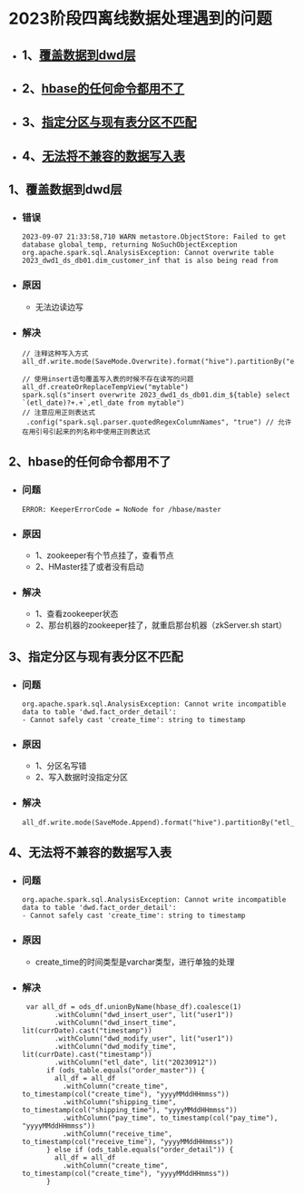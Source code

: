 # 2023阶段四离线数据处理遇到的问题

- ## 1、[覆盖数据到dwd层](#OverwriteDwd)

- ## 2、[hbase的任何命令都用不了](#KeeperErrorCode )

- ## 3、[指定分区与现有表分区不匹配](#SpecifiedPartitioning)

- ## 4、[无法将不兼容的数据写入表](#stringtotimestamp)





## 1、<a id="OverwriteDwd">覆盖数据到dwd层</a>

- ### 错误

  ```
  2023-09-07 21:33:58,710 WARN metastore.ObjectStore: Failed to get database global_temp, returning NoSuchObjectException
  org.apache.spark.sql.AnalysisException: Cannot overwrite table 2023_dwd1_ds_db01.dim_customer_inf that is also being read from
  ```

- ### 原因

  - 无法边读边写

- ### 解决

  ```
  // 注释这种写入方式
  all_df.write.mode(SaveMode.Overwrite).format("hive").partitionBy("etl_date").saveAsTable(s"2023_dwd1_ds_db01.dim_${table}") 
  
  // 使用insert语句覆盖写入表的时候不存在读写的问题
  all_df.createOrReplaceTempView("mytable")
  spark.sql(s"insert overwrite 2023_dwd1_ds_db01.dim_${table} select `(etl_date)?+.+`,etl_date from mytable")
  // 注意应用正则表达式
   .config("spark.sql.parser.quotedRegexColumnNames", "true") // 允许在用引号引起来的列名称中使用正则表达式
  ```




## 2、<a id="KeeperErrorCode ">hbase的任何命令都用不了</a>

- ### 问题

  ```
  ERROR: KeeperErrorCode = NoNode for /hbase/master
  ```

- ### 原因

  - 1、zookeeper有个节点挂了，查看节点
  - 2、HMaster挂了或者没有启动

- ### 解决

  - 1、查看zookeeper状态
  - 2、那台机器的zookeeper挂了，就重启那台机器（zkServer.sh  start）




## 3、<a id="SpecifiedPartitioning">指定分区与现有表分区不匹配</a>

- ### 问题

  ```
  org.apache.spark.sql.AnalysisException: Cannot write incompatible data to table 'dwd.fact_order_detail':
  - Cannot safely cast 'create_time': string to timestamp
  ```
  
- ### 原因

  - 1、分区名写错
  - 2、写入数据时没指定分区

- ### 解决

  ```
  all_df.write.mode(SaveMode.Append).format("hive").partitionBy("etl_date").saveAsTable(s"dwd.${dwd_table}")
  ```

  




## 4、<a id="stringtotimestamp">无法将不兼容的数据写入表</a>

- ### 问题

  ```
  org.apache.spark.sql.AnalysisException: Cannot write incompatible data to table 'dwd.fact_order_detail':
  - Cannot safely cast 'create_time': string to timestamp
  ```

- ### 原因

  - create_time的时间类型是varchar类型，进行单独的处理

- ### 解决

  ```
   var all_df = ods_df.unionByName(hbase_df).coalesce(1)
          .withColumn("dwd_insert_user", lit("user1"))
          .withColumn("dwd_insert_time", lit(currDate).cast("timestamp"))
          .withColumn("dwd_modify_user", lit("user1"))
          .withColumn("dwd_modify_time", lit(currDate).cast("timestamp"))
          .withColumn("etl_date", lit("20230912"))
        if (ods_table.equals("order_master")) {
          all_df = all_df
            .withColumn("create_time", to_timestamp(col("create_time"), "yyyyMMddHHmmss"))
            .withColumn("shipping_time", to_timestamp(col("shipping_time"), "yyyyMMddHHmmss"))
            .withColumn("pay_time", to_timestamp(col("pay_time"), "yyyyMMddHHmmss"))
            .withColumn("receive_time", to_timestamp(col("receive_time"), "yyyyMMddHHmmss"))
        } else if (ods_table.equals("order_detail")) {
          all_df = all_df
            .withColumn("create_time", to_timestamp(col("create_time"), "yyyyMMddHHmmss"))
        }
  ```

  

  